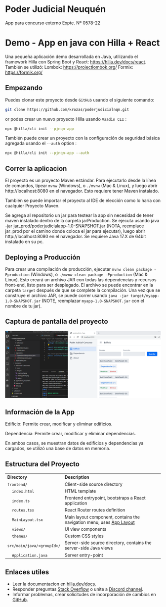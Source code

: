 # Poder Judicial Neuquén

App para concurso externo Expte. Nº 0578-22

# Demo - App en java con Hilla + React
Una pequeña aplicación demo desarrollada en Java, utilizando el framework Hilla con Spring Boot y React: https://hilla.dev/docs/react. También se utilizó: Lombok: https://projectlombok.org/ Formix: https://formik.org/

## Empezando

Puedes clonar este proyecto desde `GitHub` usando el siguiente comando: 
```bash
git clone https://github.com/krozas/poderjudicialnqn.git

```

or podes crear un nuevo proyecto Hilla usando `Vaadin CLI` :

```bash
npx @hilla/cli init --pjnqn-app
```

También puede crear un proyecto con la configuración de seguridad básica agregada usando el `--auth` option :

```bash
npx @hilla/cli init --pjnqn-app --auth
```

## Correr la aplicacion

El proyecto es un proyecto Maven estándar. Para ejecutarlo desde la línea de comandos, tipear `mvnw` (Windows), o `./mvnw` (Mac & Linux), y luego abrir http://localhost:8080 en el navegador. Esto requiere tener Maven instalado.

También se puede importar el proyecto al IDE de elección como lo haría con cualquier Proyecto Maven.

Se agrega al repositorio un jar para testear la app sin necesidad de tener maven instalado dentro de la carpeta jarProduction. Se ejecuta usando java -jar jar_prod/poderjudicialapp-1.0-SNAPSHOT.jar (NOTA, reemplace jar_prod por el camino donde coloca el jar para ejecutar), luego abrir http://localhost:8080 en el navegador. Se requiere Java 17.X de 64bit instalado en su pc.



## Deploying a Producción

Para crear una compilación de producción, ejecutar `mvnw clean package -Pproduction` (Windows), o `./mvnw clean package -Pproduction`  (Mac & Linux). Esto creará un archivo JAR con todas las dependencias y recursos front-end, listo para ser desplegado. El archivo se puede encontrar en la carpeta `target` después de que se complete la compilación.
Una vez que se construye el archivo JAR, se puede correr usando `java -jar target/myapp-1.0-SNAPSHOT.jar` (NOTE, reemplazar
`myapp-1.0-SNAPSHOT.jar` con el nombre de tu jar).

## Captura de pantalla del proyecto


![Screenshoot](src/main/resources/META-INF/resources/images/poderjudicial-v1app.png) 

## Información de la App

Edificio: Permite crear, modificar y eliminar edificios.

Dependencia: Permite crear, modificar y eliminar dependencias.

En ambos casos,  se muestran datos de edificios y dependencias ya cargados, se utilizó una base de datos en memoria.

## Estructura del Proyecto

<table style="width:100%; text-align: left;">
  <tr><th>Directory</th><th>Description</th></tr>
  <tr><td><code>frontend/</code></td><td>Client-side source directory</td></tr>
  <tr><td>&nbsp;&nbsp;&nbsp;&nbsp;<code>index.html</code></td><td>HTML template</td></tr>
  <tr><td>&nbsp;&nbsp;&nbsp;&nbsp;<code>index.ts</code></td><td>Frontend 
entrypoint, bootstraps a React application</td></tr>
  <tr><td>&nbsp;&nbsp;&nbsp;&nbsp;<code>routes.tsx</code></td><td>React Router routes definition</td></tr>
  <tr><td>&nbsp;&nbsp;&nbsp;&nbsp;<code>MainLayout.tsx</code></td><td>Main 
layout component, contains the navigation menu, uses <a href="https://hilla.dev/docs/react/components/app-layout">
App Layout</a></td></tr>
  <tr><td>&nbsp;&nbsp;&nbsp;&nbsp;<code>views/</code></td><td>UI view 
components</td></tr>
  <tr><td>&nbsp;&nbsp;&nbsp;&nbsp;<code>themes/</code></td><td>Custom  
CSS styles</td></tr>
  <tr><td><code>src/main/java/&lt;groupId&gt;/</code></td><td>Server-side 
source directory, contains the server-side Java views</td></tr>
  <tr><td>&nbsp;&nbsp;&nbsp;&nbsp;<code>Application.java</code></td><td>Server entry-point</td></tr>
</table>

## Enlaces utiles

- Leer la documentacion en [hilla.dev/docs](https://hilla.dev/docs/).
- Responder preguntas [Stack Overflow](https://stackoverflow.com/questions/tagged/hilla) o unite a [Discord channel](https://discord.gg/MYFq5RTbBn).
- Informar problemas, crear solicitudes de incorporación de cambios en [GitHub](https://github.com/vaadin/hilla).
